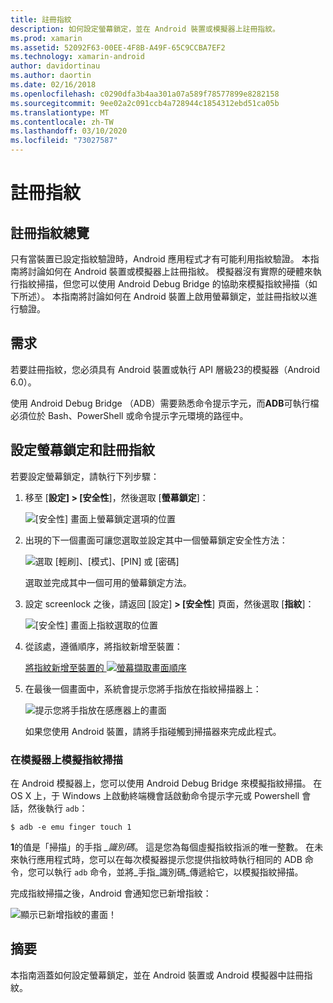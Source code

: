 ```yaml
---
title: 註冊指紋
description: 如何設定螢幕鎖定，並在 Android 裝置或模擬器上註冊指紋。
ms.prod: xamarin
ms.assetid: 52092F63-00EE-4F8B-A49F-65C9CCBA7EF2
ms.technology: xamarin-android
author: davidortinau
ms.author: daortin
ms.date: 02/16/2018
ms.openlocfilehash: c0290dfa3b4aa301a07a589f78577899e8282158
ms.sourcegitcommit: 9ee02a2c091ccb4a728944c1854312ebd51ca05b
ms.translationtype: MT
ms.contentlocale: zh-TW
ms.lasthandoff: 03/10/2020
ms.locfileid: "73027587"
---
```

# <a name="enrolling-a-fingerprint"></a>註冊指紋

## <a name="enrolling-a-fingerprint-overview"></a>註冊指紋總覽

只有當裝置已設定指紋驗證時，Android 應用程式才有可能利用指紋驗證。 本指南將討論如何在 Android 裝置或模擬器上註冊指紋。 模擬器沒有實際的硬體來執行指紋掃描，但您可以使用 Android Debug Bridge 的協助來模擬指紋掃描（如下所述）。  本指南將討論如何在 Android 裝置上啟用螢幕鎖定，並註冊指紋以進行驗證。

## <a name="requirements"></a>需求

若要註冊指紋，您必須具有 Android 裝置或執行 API 層級23的模擬器（Android 6.0）。

使用 Android Debug Bridge （ADB）需要熟悉命令提示字元，而**ADB**可執行檔必須位於 Bash、PowerShell 或命令提示字元環境的路徑中。

## <a name="configuring-a-screen-lock-and-enrolling-a-fingerprint"></a>設定螢幕鎖定和註冊指紋 

若要設定螢幕鎖定，請執行下列步驟：

1. 移至 [**設定] > [安全性**]，然後選取 [**螢幕鎖定**]：

    ![[安全性] 畫面上螢幕鎖定選項的位置](enrolling-fingerprint-images/testing-01.png)

2. 出現的下一個畫面可讓您選取並設定其中一個螢幕鎖定安全性方法： 

    ![選取 [輕刷]、[模式]、[PIN] 或 [密碼]](enrolling-fingerprint-images/testing-02.png)

   選取並完成其中一個可用的螢幕鎖定方法。

3. 設定 screenlock 之後，請返回 [設定] **> [安全性**] 頁面，然後選取 [**指紋**]：

    ![[安全性] 畫面上指紋選取的位置](enrolling-fingerprint-images/testing-03.png)

4. 從該處，遵循順序，將指紋新增至裝置：

    [將指紋新增至裝置的 ![螢幕擷取畫面順序](enrolling-fingerprint-images/testing-04-sml.png)](enrolling-fingerprint-images/testing-04.png#lightbox)

5. 在最後一個畫面中，系統會提示您將手指放在指紋掃描器上： 

    ![提示您將手指放在感應器上的畫面](enrolling-fingerprint-images/testing-05.png)

    如果您使用 Android 裝置，請將手指碰觸到掃描器來完成此程式。 

### <a name="simulating-a-fingerprint-scan-on-the-emulator"></a>在模擬器上模擬指紋掃描

在 Android 模擬器上，您可以使用 Android Debug Bridge 來模擬指紋掃描。 在 OS X 上，于 Windows 上啟動終端機會話啟動命令提示字元或 Powershell 會話，然後執行 `adb`：

```shell
$ adb -e emu finger touch 1
```

**1**的值是「掃描」的手指 _\_識別碼_。 這是您為每個虛擬指紋指派的唯一整數。 在未來執行應用程式時，您可以在每次模擬器提示您提供指紋時執行相同的 ADB 命令，您可以執行 `adb` 命令，並將_手指\_識別碼_傳遞給它，以模擬指紋掃描。

完成指紋掃描之後，Android 會通知您已新增指紋：  

![顯示已新增指紋的畫面！](enrolling-fingerprint-images/testing-06.png)

## <a name="summary"></a>摘要 

本指南涵蓋如何設定螢幕鎖定，並在 Android 裝置或 Android 模擬器中註冊指紋。 
